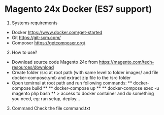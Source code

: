 # Magento 24x Docker (ES7 support)

1. Systems requirements
- Docker https://www.docker.com/get-started
- Git https://git-scm.com/
- Composer https://getcomposer.org/
2. How to use?
- Download source code Magento 24x from https://magento.com/tech-resources/download
- Create folder /src at root path (with same level to folder images/ and file docker-compose.yml) and extract zip file to the /src folder
- Open temirnal at root path and run following commands:
** docker-compose build **
** docker-compose up **
** docker-compose exec -u magento php bash ** > access to docker container and do something you need, eg: run setup, deploy...
3. Command
Check the file command.txt